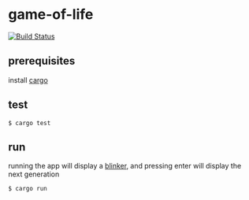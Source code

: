 # game-of-life

[![Build Status](https://travis-ci.org/bastoche/game-of-life.svg?branch=master)](https://travis-ci.org/bastoche/game-of-life)

## prerequisites

install [cargo](http://doc.crates.io/index.html)

## test

```shell
$ cargo test
```

## run 

running the app will display a [blinker](https://en.wikipedia.org/wiki/Conway%27s_Game_of_Life#Examples_of_patterns), and pressing enter will display the next generation

```shell
$ cargo run
```
